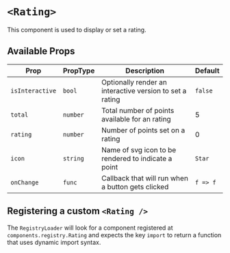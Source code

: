 # `<Rating>`

This component is used to display or set a rating.

## Available Props

| Prop            | PropType | Description                                              | Default  |
| --------------- | -------- | -------------------------------------------------------- | -------- |
| `isInteractive` | `bool`   | Optionally render an interactive version to set a rating | `false`  |
| `total`         | `number` | Total number of points available for an rating           | 5        |
| `rating`        | `number` | Number of points set on a rating                         | 0        |
| `icon`          | `string` | Name of svg icon to be rendered to indicate a point      | `Star`   |
| `onChange`      | `func`   | Callback that will run when a button gets clicked        | `f => f` |

## Registering a custom `<Rating />`

The `RegistryLoader` will look for a component registered at `components.registry.Rating` and expects the key `import` to return a function that uses dynamic import syntax.
